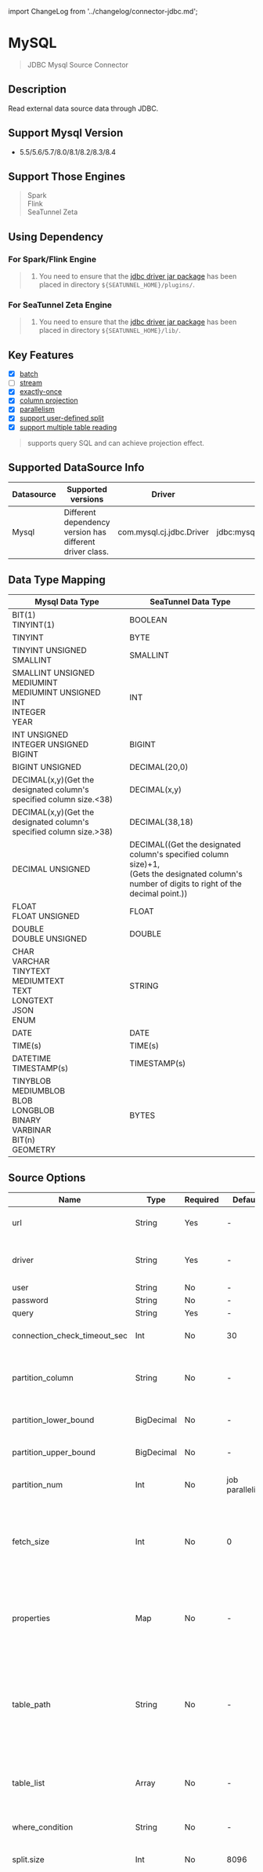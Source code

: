 import ChangeLog from '../changelog/connector-jdbc.md';

# MySQL

> JDBC Mysql Source Connector

## Description

Read external data source data through JDBC.

## Support Mysql Version

- 5.5/5.6/5.7/8.0/8.1/8.2/8.3/8.4

## Support Those Engines

> Spark<br/>
> Flink<br/>
> SeaTunnel Zeta<br/>

## Using Dependency

### For Spark/Flink Engine

> 1. You need to ensure that the [jdbc driver jar package](https://mvnrepository.com/artifact/mysql/mysql-connector-java) has been placed in directory `${SEATUNNEL_HOME}/plugins/`.

### For SeaTunnel Zeta Engine

> 1. You need to ensure that the [jdbc driver jar package](https://mvnrepository.com/artifact/mysql/mysql-connector-java) has been placed in directory `${SEATUNNEL_HOME}/lib/`.

## Key Features

- [x] [batch](../../concept/connector-v2-features.md)
- [ ] [stream](../../concept/connector-v2-features.md)
- [x] [exactly-once](../../concept/connector-v2-features.md)
- [x] [column projection](../../concept/connector-v2-features.md)
- [x] [parallelism](../../concept/connector-v2-features.md)
- [x] [support user-defined split](../../concept/connector-v2-features.md)
- [x] [support multiple table reading](../../concept/connector-v2-features.md)

> supports query SQL and can achieve projection effect.

## Supported DataSource Info

| Datasource |                    Supported versions                    |          Driver          |                  Url                  |                                   Maven                                   |
|------------|----------------------------------------------------------|--------------------------|---------------------------------------|---------------------------------------------------------------------------|
| Mysql      | Different dependency version has different driver class. | com.mysql.cj.jdbc.Driver | jdbc:mysql://localhost:3306:3306/test | [Download](https://mvnrepository.com/artifact/mysql/mysql-connector-java) |

## Data Type Mapping

|                                        Mysql Data Type                                        |                                                                 SeaTunnel Data Type                                                                |
|-----------------------------------------------------------------------------------------------|----------------------------------------------------------------------------------------------------------------------------------------------------|
| BIT(1)<br/>TINYINT(1)                                                                         | BOOLEAN                                                                                                                                            |
| TINYINT                                                                                       | BYTE                                                                                                                                               |
| TINYINT UNSIGNED<br/>SMALLINT                                                                 | SMALLINT                                                                                                                                           |
| SMALLINT UNSIGNED<br/>MEDIUMINT<br/>MEDIUMINT UNSIGNED<br/>INT<br/>INTEGER<br/>YEAR           | INT                                                                                                                                                |
| INT UNSIGNED<br/>INTEGER UNSIGNED<br/>BIGINT                                                  | BIGINT                                                                                                                                             |
| BIGINT UNSIGNED                                                                               | DECIMAL(20,0)                                                                                                                                      |
| DECIMAL(x,y)(Get the designated column's specified column size.<38)                           | DECIMAL(x,y)                                                                                                                                       |
| DECIMAL(x,y)(Get the designated column's specified column size.>38)                           | DECIMAL(38,18)                                                                                                                                     |
| DECIMAL UNSIGNED                                                                              | DECIMAL((Get the designated column's specified column size)+1,<br/>(Gets the designated column's number of digits to right of the decimal point.)) |
| FLOAT<br/>FLOAT UNSIGNED                                                                      | FLOAT                                                                                                                                              |
| DOUBLE<br/>DOUBLE UNSIGNED                                                                    | DOUBLE                                                                                                                                             |
| CHAR<br/>VARCHAR<br/>TINYTEXT<br/>MEDIUMTEXT<br/>TEXT<br/>LONGTEXT<br/>JSON<br/>ENUM          | STRING                                                                                                                                             |
| DATE                                                                                          | DATE                                                                                                                                               |
| TIME(s)                                                                                       | TIME(s)                                                                                                                                            |
| DATETIME<br/>TIMESTAMP(s)                                                                     | TIMESTAMP(s)                                                                                                                                       |
| TINYBLOB<br/>MEDIUMBLOB<br/>BLOB<br/>LONGBLOB<br/>BINARY<br/>VARBINAR<br/>BIT(n)<br/>GEOMETRY | BYTES                                                                                                                                              |

## Source Options

| Name                                       | Type       | Required | Default         | Description                                                                                                                                                                                                                                                                                                                                                                                                                                                                                                                                                                                                          |
|--------------------------------------------|------------|----------|-----------------|----------------------------------------------------------------------------------------------------------------------------------------------------------------------------------------------------------------------------------------------------------------------------------------------------------------------------------------------------------------------------------------------------------------------------------------------------------------------------------------------------------------------------------------------------------------------------------------------------------------------|
| url                                        | String     | Yes      | -               | The URL of the JDBC connection. Refer to a case: jdbc:mysql://localhost:3306:3306/test                                                                                                                                                                                                                                                                                                                                                                                                                                                                                                                               |
| driver                                     | String     | Yes      | -               | The jdbc class name used to connect to the remote data source,<br/> if you use MySQL the value is `com.mysql.cj.jdbc.Driver`.                                                                                                                                                                                                                                                                                                                                                                                                                                                                                        |
| user                                       | String     | No       | -               | Connection instance user name                                                                                                                                                                                                                                                                                                                                                                                                                                                                                                                                                                                        |
| password                                   | String     | No       | -               | Connection instance password                                                                                                                                                                                                                                                                                                                                                                                                                                                                                                                                                                                         |
| query                                      | String     | Yes      | -               | Query statement                                                                                                                                                                                                                                                                                                                                                                                                                                                                                                                                                                                                      |
| connection_check_timeout_sec               | Int        | No       | 30              | The time in seconds to wait for the database operation used to validate the connection to complete                                                                                                                                                                                                                                                                                                                                                                                                                                                                                                                   |
| partition_column                           | String     | No       | -               | The column name for parallelism's partition, only support numeric type,Only support numeric type primary key, and only can config one column.                                                                                                                                                                                                                                                                                                                                                                                                                                                                        |
| partition_lower_bound                      | BigDecimal | No       | -               | The partition_column min value for scan, if not set SeaTunnel will query database get min value.                                                                                                                                                                                                                                                                                                                                                                                                                                                                                                                     |
| partition_upper_bound                      | BigDecimal | No       | -               | The partition_column max value for scan, if not set SeaTunnel will query database get max value.                                                                                                                                                                                                                                                                                                                                                                                                                                                                                                                     |
| partition_num                              | Int        | No       | job parallelism | The number of partition count, only support positive integer. default value is job parallelism                                                                                                                                                                                                                                                                                                                                                                                                                                                                                                                       |
| fetch_size                                 | Int        | No       | 0               | For queries that return a large number of objects,you can configure<br/> the row fetch size used in the query toimprove performance by<br/> reducing the number database hits required to satisfy the selection criteria.<br/> Zero means use jdbc default value.                                                                                                                                                                                                                                                                                                                                                    |
| properties                                 | Map        | No       | -               | Additional connection configuration parameters,when properties and URL have the same parameters, the priority is determined by the <br/>specific implementation of the driver. For example, in MySQL, properties take precedence over the URL.                                                                                                                                                                                                                                                                                                                                                                       |
| table_path                                 | String     | No       | -               | The path to the full path of table, you can use this configuration instead of `query`. <br/>examples: <br/>mysql: "testdb.table1" <br/>oracle: "test_schema.table1" <br/>sqlserver: "testdb.test_schema.table1" <br/>postgresql: "testdb.test_schema.table1"                                                                                                                                                                                                                                                                                                                                                         |
| table_list                                 | Array      | No       | -               | The list of tables to be read, you can use this configuration instead of `table_path` example: ```[{ table_path = "testdb.table1"}, {table_path = "testdb.table2", query = "select * id, name from testdb.table2"}]```                                                                                                                                                                                                                                                                                                                                                                                               |
| where_condition                            | String     | No       | -               | Common row filter conditions for all tables/queries, must start with `where`. for example `where id > 100`                                                                                                                                                                                                                                                                                                                                                                                                                                                                                                           |
| split.size                                 | Int        | No       | 8096            | The split size (number of rows) of table, captured tables are split into multiple splits when read of table.                                                                                                                                                                                                                                                                                                                                                                                                                                                                                                         |
| split.even-distribution.factor.lower-bound | Double     | No       | 0.05            | The lower bound of the chunk key distribution factor. This factor is used to determine whether the table data is evenly distributed. If the distribution factor is calculated to be greater than or equal to this lower bound (i.e., (MAX(id) - MIN(id) + 1) / row count), the table chunks would be optimized for even distribution. Otherwise, if the distribution factor is less, the table will be considered as unevenly distributed and the sampling-based sharding strategy will be used if the estimated shard count exceeds the value specified by `sample-sharding.threshold`. The default value is 0.05.  |
| split.even-distribution.factor.upper-bound | Double     | No       | 100             | The upper bound of the chunk key distribution factor. This factor is used to determine whether the table data is evenly distributed. If the distribution factor is calculated to be less than or equal to this upper bound (i.e., (MAX(id) - MIN(id) + 1) / row count), the table chunks would be optimized for even distribution. Otherwise, if the distribution factor is greater, the table will be considered as unevenly distributed and the sampling-based sharding strategy will be used if the estimated shard count exceeds the value specified by `sample-sharding.threshold`. The default value is 100.0. |
| split.sample-sharding.threshold            | Int        | No       | 10000           | This configuration specifies the threshold of estimated shard count to trigger the sample sharding strategy. When the distribution factor is outside the bounds specified by `chunk-key.even-distribution.factor.upper-bound` and `chunk-key.even-distribution.factor.lower-bound`, and the estimated shard count (calculated as approximate row count / chunk size) exceeds this threshold, the sample sharding strategy will be used. This can help to handle large datasets more efficiently. The default value is 1000 shards.                                                                                   |
| split.inverse-sampling.rate                | Int        | No       | 1000            | The inverse of the sampling rate used in the sample sharding strategy. For example, if this value is set to 1000, it means a 1/1000 sampling rate is applied during the sampling process. This option provides flexibility in controlling the granularity of the sampling, thus affecting the final number of shards. It's especially useful when dealing with very large datasets where a lower sampling rate is preferred. The default value is 1000.                                                                                                                                                              |
| int_type_narrowing                         | Boolean    | No       | true            | Int type narrowing, if true, the tinyint(1) type will be narrowed to the boolean type if without loss of precision. Support for MySQL at now. Please refer to `int_type_narrowing` below                                                                                                                                                                                                                                                                                                                                                                                                                             |
| common-options                             |            | No       | -               | Source plugin common parameters, please refer to [Source Common Options](../source-common-options.md) for details                                                                                                                                                                                                                                                                                                                                                                                                                                                                                                    |

### int_type_narrowing

Int type narrowing, if true, the tinyint(1) type will be narrowed to the boolean type if without loss of precision. Support for MySQL at now.

eg:

int_type_narrowing = true

| MySQL      | SeaTunnel |
|------------|-----------|
| TINYINT(1) | Boolean   |

int_type_narrowing = false

| MySQL      | SeaTunnel |
|------------|-----------|
| TINYINT(1) | TINYINT   |

## Parallel Reader

The JDBC Source connector supports parallel reading of data from tables. SeaTunnel will use certain rules to split the data in the table, which will be handed over to readers for reading. The number of readers is determined by the `parallelism` option.

**Split Key Rules:**

1. If `partition_column` is not null, It will be used to calculate split. The column must in **Supported split data type**.
2. If `partition_column` is null, seatunnel will read the schema from table and get the Primary Key and Unique Index. If there are more than one column in Primary Key and Unique Index, The first column which in the **supported split data type** will be used to split data. For example, the table have Primary Key(nn guid, name varchar), because `guid` id not in **supported split data type**, so the column `name` will be used to split data.

**Supported split data type:**
* String
* Number(int, bigint, decimal, ...)
* Date

### Options Related To Split

#### split.size

How many rows in one split, captured tables are split into multiple splits when read of table.

#### split.even-distribution.factor.lower-bound

> Not recommended for use

The lower bound of the chunk key distribution factor. This factor is used to determine whether the table data is evenly distributed. If the distribution factor is calculated to be greater than or equal to this lower bound (i.e., (MAX(id) - MIN(id) + 1) / row count), the table chunks would be optimized for even distribution. Otherwise, if the distribution factor is less, the table will be considered as unevenly distributed and the sampling-based sharding strategy will be used if the estimated shard count exceeds the value specified by `sample-sharding.threshold`. The default value is 0.05.

#### split.even-distribution.factor.upper-bound

> Not recommended for use

The upper bound of the chunk key distribution factor. This factor is used to determine whether the table data is evenly distributed. If the distribution factor is calculated to be less than or equal to this upper bound (i.e., (MAX(id) - MIN(id) + 1) / row count), the table chunks would be optimized for even distribution. Otherwise, if the distribution factor is greater, the table will be considered as unevenly distributed and the sampling-based sharding strategy will be used if the estimated shard count exceeds the value specified by `sample-sharding.threshold`. The default value is 100.0.

#### split.sample-sharding.threshold

This configuration specifies the threshold of estimated shard count to trigger the sample sharding strategy. When the distribution factor is outside the bounds specified by `chunk-key.even-distribution.factor.upper-bound` and `chunk-key.even-distribution.factor.lower-bound`, and the estimated shard count (calculated as approximate row count / chunk size) exceeds this threshold, the sample sharding strategy will be used. This can help to handle large datasets more efficiently. The default value is 1000 shards.

#### split.inverse-sampling.rate

The inverse of the sampling rate used in the sample sharding strategy. For example, if this value is set to 1000, it means a 1/1000 sampling rate is applied during the sampling process. This option provides flexibility in controlling the granularity of the sampling, thus affecting the final number of shards. It's especially useful when dealing with very large datasets where a lower sampling rate is preferred. The default value is 1000.

#### partition_column [string]

The column name for split data.

#### partition_upper_bound [BigDecimal]

The partition_column max value for scan, if not set SeaTunnel will query database get max value.

#### partition_lower_bound [BigDecimal]

The partition_column min value for scan, if not set SeaTunnel will query database get min value.

#### partition_num [int]

> Not recommended for use, The correct approach is to control the number of split through `split.size`

How many splits do we need to split into, only support positive integer. default value is job parallelism.

## tips

> If the table can not be split(for example, table have no Primary Key or Unique Index, and `partition_column` is not set), it will run in single concurrency.
>
> Use `table_path` to replace `query` for single table reading. If you need to read multiple tables, use `table_list`.

## Task Example

### Simple

> This example queries type_bin 'table' 16 data in your test "database" in single parallel and queries all of its fields. You can also specify which fields to query for final output to the console.

```
# Defining the runtime environment
env {
  parallelism = 4
  job.mode = "BATCH"
}
source{
    Jdbc {
        url = "jdbc:mysql://localhost:3306/test?serverTimezone=GMT%2b8&useUnicode=true&characterEncoding=UTF-8&rewriteBatchedStatements=true"
        driver = "com.mysql.cj.jdbc.Driver"
        connection_check_timeout_sec = 100
        user = "root"
        password = "123456"
        query = "select * from type_bin limit 16"
    }
}

transform {
    # If you would like to get more information about how to configure seatunnel and see full list of transform plugins,
    # please go to https://seatunnel.apache.org/docs/transform-v2/sql
}

sink {
    Console {}
}
```

### parallel by partition_column

```
env {
  parallelism = 4
  job.mode = "BATCH"
}
source {
    Jdbc {
        url = "jdbc:mysql://localhost/test?serverTimezone=GMT%2b8"
        driver = "com.mysql.cj.jdbc.Driver"
        connection_check_timeout_sec = 100
        user = "root"
        password = "123456"
        query = "select * from type_bin"
        partition_column = "id"
        split.size = 10000
        # Read start boundary
        #partition_lower_bound = ...
        # Read end boundary
        #partition_upper_bound = ...
    }
}

sink {
  Console {}
}
```

### parallel by Primary Key or Unique Index

> Configuring `table_path` will turn on auto split, you can configure `split.*` to adjust the split strategy

```
env {
  parallelism = 4
  job.mode = "BATCH"
}
source {
    Jdbc {
        url = "jdbc:mysql://localhost/test?serverTimezone=GMT%2b8"
        driver = "com.mysql.cj.jdbc.Driver"
        connection_check_timeout_sec = 100
        user = "root"
        password = "123456"
        table_path = "testdb.table1"
        query = "select * from testdb.table1"
        split.size = 10000
    }
}

sink {
  Console {}
}
```

### Parallel Boundary

> It is more efficient to specify the data within the upper and lower bounds of the query It is more efficient to read your data source according to the upper and lower boundaries you configured

```
source {
    Jdbc {
        url = "jdbc:mysql://localhost:3306/test?serverTimezone=GMT%2b8&useUnicode=true&characterEncoding=UTF-8&rewriteBatchedStatements=true"
        driver = "com.mysql.cj.jdbc.Driver"
        connection_check_timeout_sec = 100
        user = "root"
        password = "123456"
        # Define query logic as required
        query = "select * from type_bin"
        partition_column = "id"
        # Read start boundary
        partition_lower_bound = 1
        # Read end boundary
        partition_upper_bound = 500
        partition_num = 10
        properties {
         useSSL=false
        }
    }
}
```

### Multiple table read

***Configuring `table_list` will turn on auto split, you can configure `split.*` to adjust the split strategy***

```hocon
env {
  job.mode = "BATCH"
  parallelism = 4
}
source {
  Jdbc {
    url = "jdbc:mysql://localhost/test?serverTimezone=GMT%2b8"
    driver = "com.mysql.cj.jdbc.Driver"
    connection_check_timeout_sec = 100
    user = "root"
    password = "123456"

    table_list = [
      {
        table_path = "testdb.table1"
      },
      {
        table_path = "testdb.table2"
        # Use query filetr rows & columns
        query = "select id, name from testdb.table2 where id > 100"
      }
    ]
    #where_condition= "where id > 100"
    #split.size = 8096
    #split.even-distribution.factor.upper-bound = 100
    #split.even-distribution.factor.lower-bound = 0.05
    #split.sample-sharding.threshold = 1000
    #split.inverse-sampling.rate = 1000
  }
}

sink {
  Console {}
}
```

## Changelog

<ChangeLog />
